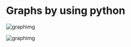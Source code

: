 # Graphs by using python 


![graphimg](https://user-images.githubusercontent.com/31169310/39403092-751eed1e-4b8f-11e8-9877-e18aa2237811.png)


![graphimg](https://user-images.githubusercontent.com/31169310/39403092-751eed1e-4b8f-11e8-9877-e18aa2237811.png)

